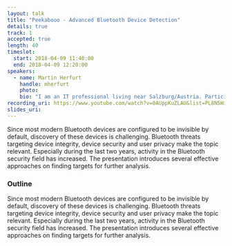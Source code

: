 ```yaml
---
layout: talk
title: "Peekabooo - Advanced Bluetooth Device Detection"
details: true
track: 1
accepted: true
length: 40
timeslot:
  start: 2018-04-09 11:40:00
  end: 2018-04-09 12:20:00
speakers: 
  - name: Martin Herfurt
    handle: mherfurt
    photo: 
    bio: "I am an IT professional living near Salzburg/Austria. Participating my first Chaos Communication Congress in 1998 in Berlin got me interested in the field of IT security. Over the years, I was able to contribute to this field, mainly in the area of Bluetooth security.<br>In 2004, I co-founded the trifinite.group - a group of security researchers that - in co-operation with the Bluetooth SIG - for many years helped to improve the device security of many different mobile handset manufacturers at that time.<br>After quitting my job as a researcher in a Salzburg-based public research company, I founded a company named toothR new media GmbH in 2007, which now offers consulting and development services. As part of my consulting work, I am part of the Professional Services Team of Greenbone Networks since 2014."
recording_uri: https://www.youtube.com/watch?v=0AUppKuZLAU&list=PL8N5HiRDvZ-f063NRSyVm4gEycdI54ZXD&index=6&t=0s
slides_uri: 
---
```


Since most modern Bluetooth devices are configured to be invisible by default, discovery of these devices is challenging.
Bluetooth threats targeting device integrity, device security and user privacy make the topic relevant.
Especially during the last two years, activity in the Bluetooth security field has increased. 
The presentation introduces several effective approaches on finding targets for further analysis.

### Outline
Since most modern Bluetooth devices are configured to be invisible by default, discovery of these devices is challenging.
Bluetooth threats targeting device integrity, device security and user privacy make the topic relevant.
Especially during the last two years, activity in the Bluetooth security field has increased. 
The presentation introduces several effective approaches on finding targets for further analysis.
